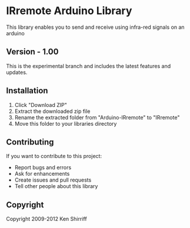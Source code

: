 # IRremote Arduino Library
This library enables you to send and receive using infra-red signals on an arduino

## Version - 1.00
This is the experimental branch and includes the latest features and updates.
 
## Installation
1. Click "Download ZIP" 
2. Extract the downloaded zip file 
3. Rename the extracted folder from "Arduino-IRremote" to "IRremote"
4. Move this folder to your libraries directory

## Contributing
If you want to contribute to this project:
- Report bugs and errors
- Ask for enhancements
- Create issues and pull requests
- Tell other people about this library

## Copyright
Copyright 2009-2012 Ken Shirriff
